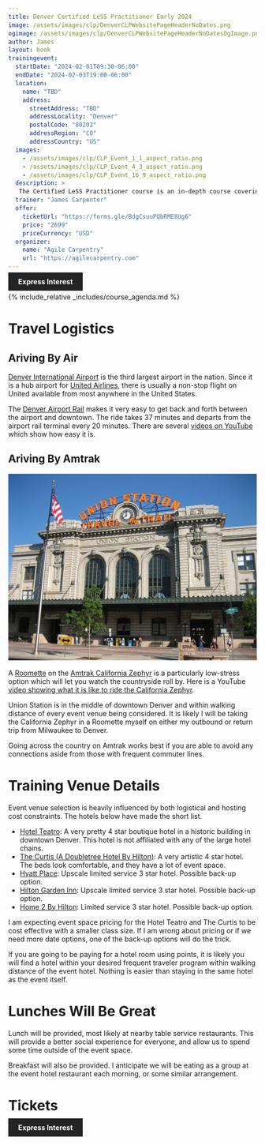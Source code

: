 ```yaml
---
title: Denver Certified LeSS Practitioner Early 2024
image: /assets/images/clp/DenverCLPWebsitePageHeaderNoDates.png
ogimage: /assets/images/clp/DenverCLPWebsitePageHeaderNoDatesOgImage.png
author: James
layout: book
trainingevent:
  startDate: "2024-02-01T09:30-06:00"
  endDate: "2024-02-03T19:00-06:00"
  location:
    name: "TBD"
    address:
      streetAddress: "TBD"
      addressLocality: "Denver"
      postalCode: "80202"
      addressRegion: "CO"
      addressCountry: "US"
  images:
    - /assets/images/clp/CLP_Event_1_1_aspect_ratio.png
    - /assets/images/clp/CLP_Event_4_3_aspect_ratio.png
    - /assets/images/clp/CLP_Event_16_9_aspect_ratio.png
  description: >
   The Certified LeSS Practitioner course is an in-depth course covering the LeSS principles, framework and rules, and guides. It provides essential information for adopting and improving LeSS to your product development group. The course contains an overview of LeSS, stories on LeSS adoptions, exercises and extensive LeSS Q&A to ensure we discuss the topics most of interest to the participants.
  trainer: "James Carpenter"
  offer:
    ticketUrl: "https://forms.gle/BdgCsuuPQbRME8Ug6"
    price: "2699"
    priceCurrency: "USD"
  organizer:
    name: "Agile Carpentry"
    url: "https://agilecarpentry.com"
---
```


<a class="wx-button" href="https://forms.gle/BdgCsuuPQbRME8Ug6" style="background:rgba(36,36,36,1);color:white;padding:10px 20px;text-decoration:none;font-weight:bold;" target="_blank">Express Interest</a>

{% include_relative _includes/course_agenda.md %}

# Travel Logistics

## Ariving By Air
[Denver International Airport](https://www.flydenver.com/) is the third largest airport in the nation. Since it is a hub airport for [United Airlines](https://www.united.com/), there is usually a non-stop flight on United available from most anywhere in the United States.

The [Denver Airport Rail](https://www.denver.org/about-denver/transportation/denver-airport-rail/) makes it very easy to get back and forth between the airport and downtown. The ride takes 37 minutes and departs from the airport rail terminal every 20 minutes. There are several [videos on YouTube](https://www.youtube.com/watch?v=wg2NzlTpcAY) which show how easy it is.

## Ariving By Amtrak

![Denver Union Station](/assets/images/clp/Denver_union_station.jpg)

A [Roomette](https://www.amtrak.com/onboard/onboard-accommodations-for-all-your-needs/sleeper-car-accommodations/roomettes.html) on the [Amtrak California Zephyr](https://www.amtrak.com/california-zephyr-train) is a particularly low-stress option which will let you watch the countryside roll by. Here is a YouTube [video showing what it is like to ride the California Zephyr](https://www.youtube.com/watch?v=m1gRPEZdKyI).

Union Station is in the middle of downtown Denver and within walking distance of every event venue being considered. It is likely I will be taking the California Zephyr in a Roomette myself on either my outbound or return trip from Milwaukee to Denver.

Going across the country on Amtrak works best if you are able to avoid any connections aside from those with frequent commuter lines.


# Training Venue Details

Event venue selection is heavily influenced by both logistical and hosting cost constraints. The hotels below have made the short list.

* [Hotel Teatro](https://www.hotelteatro.com/): A very pretty 4 star boutique hotel in a historic building in downtown Denver. This hotel is not affiliated with any of the large hotel chains.
* [The Curtis (A Doubletree Hotel By Hilton)](https://www.thecurtis.com/): A very artistic 4 star hotel. The beds look comfortable, and they have a lot of event space.
* [Hyatt Place](https://www.hyatt.com/hyatt-place/denzd-hyatt-place-denver-downtown): Upscale limited service 3 star hotel. Possible back-up option.
* [Hilton Garden Inn](https://www.hilton.com/en/hotels/denddgi-hilton-garden-inn-denver-downtown/): Upscale limited service 3 star hotel. Possible back-up option.
* [Home 2 By Hilton](https://www.hilton.com/en/hotels/dentiht-home2-suites-denver-downtown-convention-center/): Limited service 3 star hotel. Possible back-up option.

I am expecting event space pricing for the Hotel Teatro and The Curtis to be cost effective with a smaller class size. If I am wrong about pricing or if we need more date options, one of the back-up options will do the trick.

If you are going to be paying for a hotel room using points, it is likely you will find a hotel within your desired frequent traveler program within walking distance of the event hotel. Nothing is easier than staying in the same hotel as the event itself.

# Lunches Will Be Great

Lunch will be provided, most likely at nearby table service restaurants. This will provide a better social experience for everyone, and allow us to spend some time outside of the event space.

Breakfast will also be provided. I anticipate we will be eating as a group at the event hotel restaurant each morning, or some similar arrangement.

# Tickets

<a class="wx-button" href="https://forms.gle/BdgCsuuPQbRME8Ug6" style="background:rgba(36,36,36,1);color:white;padding:10px 20px;text-decoration:none;font-weight:bold;" target="_blank">Express Interest</a>



